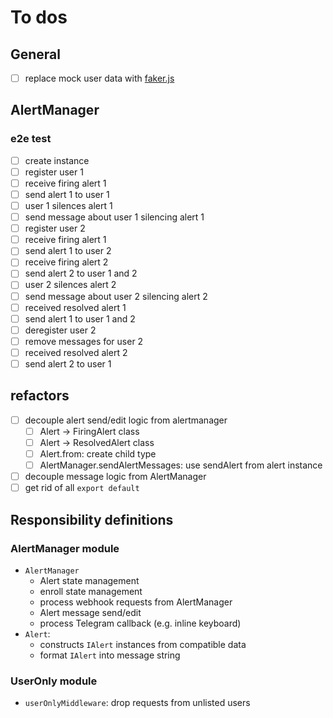 # To dos

## General

- [ ] replace mock user data with [faker.js](https://github.com/Marak/Faker.js)

## AlertManager

### e2e test

- [ ] create instance
- [ ] register user 1
- [ ] receive firing alert 1
- [ ] send alert 1 to user 1
- [ ] user 1 silences alert 1
- [ ] send message about user 1 silencing alert 1
- [ ] register user 2
- [ ] receive firing alert 1
- [ ] send alert 1 to user 2
- [ ] receive firing alert 2
- [ ] send alert 2 to user 1 and 2
- [ ] user 2 silences alert 2
- [ ] send message about user 2 silencing alert 2
- [ ] received resolved alert 1
- [ ] send alert 1 to user 1 and 2
- [ ] deregister user 2
- [ ] remove messages for user 2
- [ ] received resolved alert 2
- [ ] send alert 2 to user 1

## refactors

- [ ] decouple alert send/edit logic from alertmanager
  - [ ] Alert -> FiringAlert class
  - [ ] Alert -> ResolvedAlert class
  - [ ] Alert.from: create child type
  - [ ] AlertManager.sendAlertMessages: use sendAlert from alert instance
- [ ] decouple message logic from AlertManager
- [ ] get rid of all `export default`

## Responsibility definitions

### AlertManager module

- `AlertManager`
  - Alert state management
  - enroll state management
  - process webhook requests from AlertManager
  - Alert message send/edit
  - process Telegram callback (e.g. inline keyboard)
- `Alert`:
  - constructs `IAlert` instances from compatible data
  - format `IAlert` into message string

### UserOnly module

- `userOnlyMiddleware`: drop requests from unlisted users
